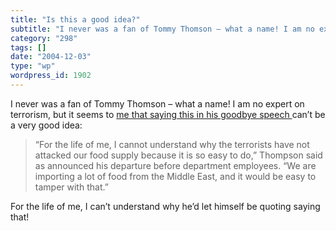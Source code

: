 ```yaml
---
title: "Is this a good idea?"
subtitle: "I never was a fan of Tommy Thomson – what a name! I am no expert on terrorism, but it seems to [me t..."
category: "298"
tags: []
date: "2004-12-03"
type: "wp"
wordpress_id: 1902
---
```

I never was a fan of Tommy Thomson – what a name! I am no expert on terrorism, but it seems to [me that saying this in his goodbye speech ](http://story.news.yahoo.com/news?tmpl=story&cid=514&e=1&u=/ap/20041203/ap_on_go_ca_st_pe/bush_cabinet)can’t be a very good idea:
> “For the life of me, I cannot understand why the terrorists have not attacked our food supply because it is so easy to do,” Thompson said as announced his departure before department employees. “We are importing a lot of food from the Middle East, and it would be easy to tamper with that.”

For the life of me, I can’t understand why he’d let himself be quoting saying that!